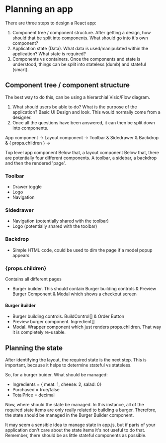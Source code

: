 # Planning an app

There are three steps to design a React app:

1. Component tree / component structure. After getting a design, how should that be split into components. What should go into it's own component?
2. Application state (Data). What data is used/manipulated within the application? What state is required?
3. Components vs containers. Once the components and state is understood, things can be split into stateless (dumb) and stateful (smart).

## Component tree / component structure

The best way to do this, can be using a hierarchial Visio/Flow diagram.

1. What should users be able to do? What is the purpose of the application? Basic UI Design and look. This would normally come from a designer.
2. Once all the questions have been answered, it can then be split down into components.

App component -> Layout component -> Toolbar & Sidedrawer & Backdrop & { props.children } -> 

Top level app component
Below that, a layout component
Below that, there are potentially four different components. A toolbar, a sidebar, a backdrop and then the rendered 'page'.

### Toolbar

- Drawer toggle
- Logo
- Navigation

### Sidedrawer

- Navigation (potentially shared with the toolbar)
- Logo (potentially shared with the toolbar)

### Backdrop

- Simple HTML code, could be used to dim the page if a model popup appears

### {props.children}

Contains all different pages

- Burger builder. This should contain Burger building controls & Preview Burger Component & Modal which shows a checkout screen

#### Burger Builder

- Burger building controls. BuildControl[] & Order Button
- Preview burger component. Ingredient[]
- Modal. Wrapper component which just renders props.children. That way it is completely re-usable.

## Planning the state

After identifying the layout, the required state is the next step. This is important, because it helps to determine stateful vs stateless.

So, for a burger buider. What should be managed:

- Ingredients = { meat: 1, cheese: 2, salad: 0}
- Purchased = true/false
- TotalPrice = decimal

Now, where should the state be managed. In this instance, all of the required state items are only really related to building a burger. Therefore, the state should be managed in the Burger Builder component.

It may seem a sensible idea to manage state in app.js, but if parts of your application don't care about the state items it's not useful to do that. Remember, there should be as little stateful components as possible.
